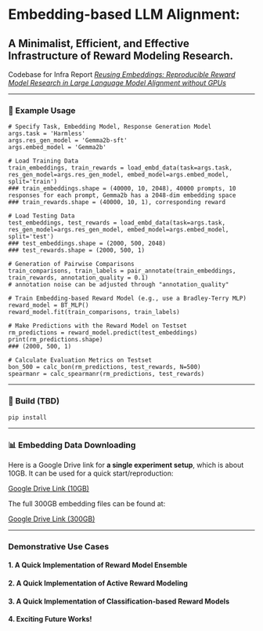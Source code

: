 # Embedding-based LLM Alignment: 
## A Minimalist, Efficient, and Effective Infrastructure of Reward Modeling Research.
Codebase for Infra Report _[Reusing Embeddings: Reproducible Reward Model Research in Large Language Model Alignment without GPUs](https://arxiv.org/pdf/2502.04357)_


-----
### 🚀 Example Usage

```python3
# Specify Task, Embedding Model, Response Generation Model
args.task = 'Harmless'
args.res_gen_model = 'Gemma2b-sft'
args.embed_model = 'Gemma2b'

# Load Training Data
train_embeddings, train_rewards = load_embd_data(task=args.task, res_gen_model=args.res_gen_model, embed_model=args.embed_model, split='train') 
### train_embeddings.shape = (40000, 10, 2048), 40000 prompts, 10 responses for each prompt, Gemma2b has a 2048-dim embedding space
### train_rewards.shape = (40000, 10, 1), corresponding reward

# Load Testing Data
test_embeddings, test_rewards = load_embd_data(task=args.task, res_gen_model=args.res_gen_model, embed_model=args.embed_model, split='test')
### test_embeddings.shape = (2000, 500, 2048)
### test_rewards.shape = (2000, 500, 1)

# Generation of Pairwise Comparisons
train_comparisons, train_labels = pair_annotate(train_embeddings, train_rewards, annotation_quality = 0.1)
# annotation noise can be adjusted through "annotation_quality"

# Train Embedding-based Reward Model (e.g., use a Bradley-Terry MLP)
reward_model = BT_MLP()
reward_model.fit(train_comparisons, train_labels)

# Make Predictions with the Reward Model on Testset
rm_predictions = reward_model.predict(test_embeddings)
print(rm_predictions.shape) 
### (2000, 500, 1)

# Calculate Evaluation Metrics on Testset
bon_500 = calc_bon(rm_predictions, test_rewards, N=500)
spearmanr = calc_spearmanr(rm_predictions, test_rewards)
```

----
### 🔨 Build (TBD)

```python3
pip install 
```

----
### 📊 Embedding Data Downloading
Here is a Google Drive link for **a single experiment setup**, which is about 10GB. It can be used for a quick start/reproduction:

[Google Drive Link (10GB)](https://drive.google.com/drive/folders/1Op0B1jc4Zr6t6DFWyLcCulpq67CJOYsU?usp=sharing)

The full 300GB embedding files can be found at:

[Google Drive Link (300GB)](https://drive.google.com/drive/folders/1cRiwvZDxlq_5DVHBIIVYjeunse42ALMO?usp=sharing)



---
### Demonstrative Use Cases

#### 1. A Quick Implementation of Reward Model Ensemble


#### 2. A Quick Implementation of Active Reward Modeling 


#### 3. A Quick Implementation of Classification-based Reward Models


#### 4. Exciting Future Works!


